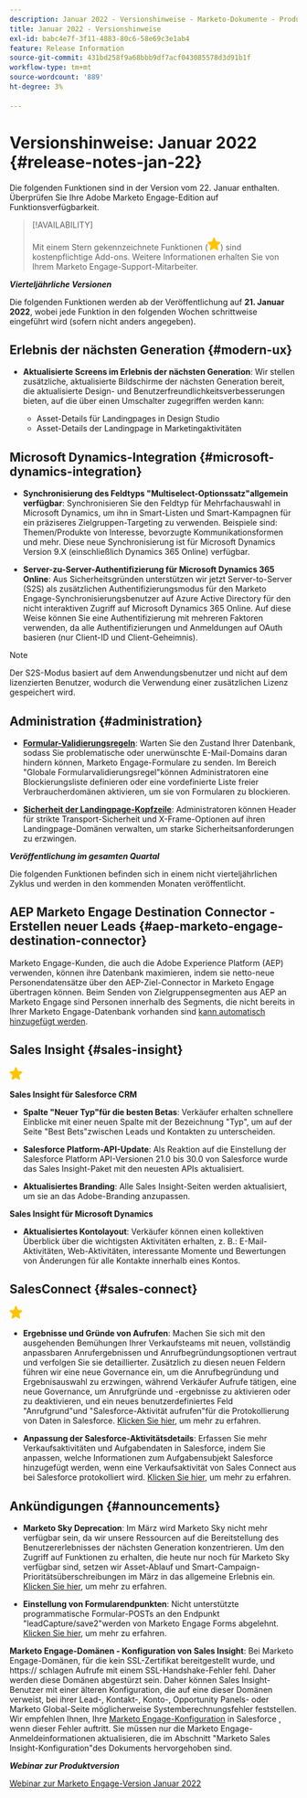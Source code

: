 ```yaml
---
description: Januar 2022 - Versionshinweise - Marketo-Dokumente - Produktdokumentation
title: Januar 2022 - Versionshinweise
exl-id: babc4e7f-3f11-4883-80c6-58e69c3e1ab4
feature: Release Information
source-git-commit: 431bd258f9a68bbb9df7acf043085578d3d91b1f
workflow-type: tm+mt
source-wordcount: '889'
ht-degree: 3%

---
```


# Versionshinweise: Januar 2022 {#release-notes-jan-22}

Die folgenden Funktionen sind in der Version vom 22. Januar enthalten. Überprüfen Sie Ihre Adobe Marketo Engage-Edition auf Funktionsverfügbarkeit.

>[!AVAILABILITY]
>
>Mit einem Stern gekennzeichnete Funktionen (![star](assets/yellow-star.png)) sind kostenpflichtige Add-ons. Weitere Informationen erhalten Sie von Ihrem Marketo Engage-Support-Mitarbeiter.

**_Vierteljährliche Versionen_**

Die folgenden Funktionen werden ab der Veröffentlichung auf **21. Januar 2022**, wobei jede Funktion in den folgenden Wochen schrittweise eingeführt wird (sofern nicht anders angegeben).

## Erlebnis der nächsten Generation {#modern-ux}

* **Aktualisierte Screens im Erlebnis der nächsten Generation**: Wir stellen zusätzliche, aktualisierte Bildschirme der nächsten Generation bereit, die aktualisierte Design- und Benutzerfreundlichkeitsverbesserungen bieten, auf die über einen Umschalter zugegriffen werden kann:

   * Asset-Details für Landingpages in Design Studio
   * Asset-Details der Landingpage in Marketingaktivitäten

## Microsoft Dynamics-Integration {#microsoft-dynamics-integration}

* **Synchronisierung des Feldtyps &quot;Multiselect-Optionssatz&quot;allgemein verfügbar**: Synchronisieren Sie den Feldtyp für Mehrfachauswahl in Microsoft Dynamics, um ihn in Smart-Listen und Smart-Kampagnen für ein präziseres Zielgruppen-Targeting zu verwenden. Beispiele sind: Themen/Produkte von Interesse, bevorzugte Kommunikationsformen und mehr. Diese neue Synchronisierung ist für Microsoft Dynamics Version 9.X (einschließlich Dynamics 365 Online) verfügbar.

* **Server-zu-Server-Authentifizierung für Microsoft Dynamics 365 Online**: Aus Sicherheitsgründen unterstützen wir jetzt Server-to-Server (S2S) als zusätzlichen Authentifizierungsmodus für den Marketo Engage-Synchronisierungsbenutzer auf Azure Active Directory für den nicht interaktiven Zugriff auf Microsoft Dynamics 365 Online. Auf diese Weise können Sie eine Authentifizierung mit mehreren Faktoren verwenden, da alle Authentifizierungen und Anmeldungen auf OAuth basieren (nur Client-ID und Client-Geheimnis).

>[!NOTE]
>
>Der S2S-Modus basiert auf dem Anwendungsbenutzer und nicht auf dem lizenzierten Benutzer, wodurch die Verwendung einer zusätzlichen Lizenz gespeichert wird.

## Administration {#administration}

* **[Formular-Validierungsregeln](/help/marketo/product-docs/administration/settings/global-form-validation-rules.md)**: Warten Sie den Zustand Ihrer Datenbank, sodass Sie problematische oder unerwünschte E-Mail-Domains daran hindern können, Marketo Engage-Formulare zu senden. Im Bereich &quot;Globale Formularvalidierungsregel&quot;können Administratoren eine Blockierungsliste definieren oder eine vordefinierte Liste freier Verbraucherdomänen aktivieren, um sie von Formularen zu blockieren.

* **[Sicherheit der Landingpage-Kopfzeile](/help/marketo/product-docs/administration/settings/landing-page-headers.md)**: Administratoren können Header für strikte Transport-Sicherheit und X-Frame-Optionen auf ihren Landingpage-Domänen verwalten, um starke Sicherheitsanforderungen zu erzwingen.

**_Veröffentlichung im gesamten Quartal_**

Die folgenden Funktionen befinden sich in einem nicht vierteljährlichen Zyklus und werden in den kommenden Monaten veröffentlicht.

## AEP Marketo Engage Destination Connector - Erstellen neuer Leads {#aep-marketo-engage-destination-connector}

Marketo Engage-Kunden, die auch die Adobe Experience Platform (AEP) verwenden, können ihre Datenbank maximieren, indem sie netto-neue Personendatensätze über den AEP-Ziel-Connector in Marketo Engage übertragen können. Beim Senden von Zielgruppensegmenten aus AEP an Marketo Engage sind Personen innerhalb des Segments, die nicht bereits in Ihrer Marketo Engage-Datenbank vorhanden sind [kann automatisch hinzugefügt werden](/help/marketo/product-docs/core-marketo-concepts/smart-lists-and-static-lists/static-lists/push-an-adobe-experience-platform-segment-to-a-marketo-static-list.md).

## Sales Insight {#sales-insight}

![(Stern)](assets/yellow-star.png)

**Sales Insight für Salesforce CRM**

* **Spalte &quot;Neuer Typ&quot;für die besten Betas**: Verkäufer erhalten schnellere Einblicke mit einer neuen Spalte mit der Bezeichnung &quot;Typ&quot;, um auf der Seite &quot;Best Bets&quot;zwischen Leads und Kontakten zu unterscheiden.

* **Salesforce Platform-API-Update**: Als Reaktion auf die Einstellung der Salesforce Platform API-Versionen 21.0 bis 30.0 von Salesforce wurde das Sales Insight-Paket mit den neuesten APIs aktualisiert.

* **Aktualisiertes Branding**: Alle Sales Insight-Seiten werden aktualisiert, um sie an das Adobe-Branding anzupassen.

**Sales Insight für Microsoft Dynamics**

* **Aktualisiertes Kontolayout**: Verkäufer können einen kollektiven Überblick über die wichtigsten Aktivitäten erhalten, z. B.: E-Mail-Aktivitäten, Web-Aktivitäten, interessante Momente und Bewertungen von Änderungen für alle Kontakte innerhalb eines Kontos.

## SalesConnect {#sales-connect}

![(Stern)](assets/yellow-star.png)

* **Ergebnisse und Gründe von Aufrufen**: Machen Sie sich mit den ausgehenden Bemühungen Ihrer Verkaufsteams mit neuen, vollständig anpassbaren Anrufergebnissen und Anrufbegründungsoptionen vertraut und verfolgen Sie sie detaillierter. Zusätzlich zu diesen neuen Feldern führen wir eine neue Governance ein, um die Anrufbegründung und Ergebnisauswahl zu erzwingen, während Verkäufer Aufrufe tätigen, eine neue Governance, um Anrufgründe und -ergebnisse zu aktivieren oder zu deaktivieren, und ein neues benutzerdefiniertes Feld &quot;Anrufgrund&quot;und &quot;Salesforce-Aktivität aufrufen&quot;für die Protokollierung von Daten in Salesforce. [Klicken Sie hier](https://nation.marketo.com/t5/product-blogs/sales-connect-enhancements-to-call-outcomes-q1-22-release/ba-p/319812), um mehr zu erfahren.

* **Anpassung der Salesforce-Aktivitätsdetails**: Erfassen Sie mehr Verkaufsaktivitäten und Aufgabendaten in Salesforce, indem Sie anpassen, welche Informationen zum Aufgabensubjekt Salesforce hinzugefügt werden, wenn eine Verkaufsaktivität von Sales Connect aus bei Salesforce protokolliert wird. [Klicken Sie hier](https://nation.marketo.com/t5/product-blogs/sales-connect-enahncements-to-activity-logging-to-salesforce-q1/ba-p/319819), um mehr zu erfahren.

## Ankündigungen {#announcements}

* **Marketo Sky Deprecation**: Im März wird Marketo Sky nicht mehr verfügbar sein, da wir unsere Ressourcen auf die Bereitstellung des Benutzererlebnisses der nächsten Generation konzentrieren. Um den Zugriff auf Funktionen zu erhalten, die heute nur noch für Marketo Sky verfügbar sind, setzen wir Asset-Ablauf und Smart-Campaign-Prioritätsüberschreibungen im März in das allgemeine Erlebnis ein. [Klicken Sie hier](https://nation.marketo.com/t5/the-modern-ux/marketo-sky-deprecation-notice/ba-p/320115#M33), um mehr zu erfahren.

* **Einstellung von Formularendpunkten**: Nicht unterstützte programmatische Formular-POSTs an den Endpunkt &quot;leadCapture/save2&quot;werden von Marketo Engage Forms abgelehnt. [Klicken Sie hier](https://nation.marketo.com/t5/product-documents/updated-october-2021-upcoming-changes-to-the-marketo-engage-form/ta-p/306631), um mehr zu erfahren.

**Marketo Engage-Domänen - Konfiguration von Sales Insight**: Bei Marketo Engage-Domänen, für die kein SSL-Zertifikat bereitgestellt wurde, und https:// schlagen Aufrufe mit einem SSL-Handshake-Fehler fehl. Daher werden diese Domänen abgestürzt sein. Daher können Sales Insight-Benutzer mit einer älteren Konfiguration, die auf eine dieser Domänen verweist, bei ihrer Lead-, Kontakt-, Konto-, Opportunity Panels- oder Marketo Global-Seite möglicherweise Systemberechnungsfehler feststellen. Wir empfehlen Ihnen, Ihre [Marketo Engage-Konfiguration](/help/marketo/product-docs/marketo-sales-insight/msi-for-salesforce/configuration/configure-marketo-sales-insight-in-salesforce-enterprise-unlimited.md) in Salesforce , wenn dieser Fehler auftritt. Sie müssen nur die Marketo Engage-Anmeldeinformationen aktualisieren, die im Abschnitt &quot;Marketo Sales Insight-Konfiguration&quot;des Dokuments hervorgehoben sind.

**_Webinar zur Produktversion_**

[Webinar zur Marketo Engage-Version Januar 2022](https://engage.marketo.com/2022_January_Release_Webinar_DemandPage.html)
